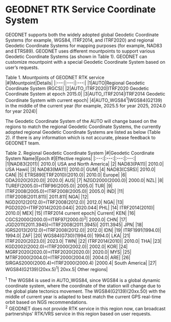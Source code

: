 # GEODNET RTK Service Coordinate System
GEODNET supports both the widely adopted global Geodetic Coordinate Systems (for example, WGS84, ITRF2014, and ITRF2020) and regional Geodetic Coordinate Systems for mapping purposes (for example, NAD83 and ETRS89). GEODNET uses different mountpoints to support various Geodetic Coordinate Systems (as shown in Table 1). GEODNET can customize mountpoint with a special Geodetic Coordinate System based on user’s requests.  

Table 1. Mountpoints of GEODNET RTK service  
|#|Mountpoint|Details|
|:---:|:---:|:---:|
|1|AUTO|Regional Geodetic Coordinate System (RGCS)|
|2|AUTO_ITRF2020|ITRF2020 Geodetic Coordinate System at epoch 2015.0|
|3|AUTO_ITRF2014|ITRF2014 Geodetic Coordinate System with current epoch|
|4|AUTO_WGS84<sup>1</sup>|WGS84(G2139) in the middle of the current year (for example, 2025.5 for year 2025, 2024.0 for year 2024)|

The Geodetic Coordinate System of the AUTO will change based on the regions to match the regional Geodetic Coordinate Systems, the currently adopted regional Geodetic Coordinate Systems are listed as below (Table 2). if there is any information which is not accurate, please feedback to GEODNET team. 

Table 2. Regional Geodetic Coordinate System
|#|Geodetic Coordinate System Name|Epoch #|Effective regions|
|:---:|:---:|:---:|:---:|
|1|NAD83(2011)|	2010.0|	USA and North America|
|2|	NAD83(PA11)|	2010.0|	USA Hawii|
|3|	NAD83(MA11)|	2010.0|	GUM|
|4|	NAD83(CSRS)|	2010.0|	CAN|
|5|	ETRS89(ETRF2010)(2010.0)|	2010.0|	Europe|
|6|	GDA2020(2020.0)|	2020.0|	AUS|
|7|	NZGD2000(2000.0)|	2000.0|	NZL|
|8|	TUREF(2005.0)=ITRF96(2005.0)|	2005.0|	TUR|
|9|	ITRF2008(2005.0)=ITRF2008(2005.0)|	2005.0|	IND|
|11|	ITRF2008(2011.811)|	2011.811|	NGA|
|12|	NGD2012(2012.0)=ITRF2008(2012.0)|	2012.0|	NGA|
|13|	PGD2020=ITRF2014(2020.044)|	2020.044|	PHL|
|14|	ITRF2014(2010)|	2010.0|	MEX|
|15|	ITRF2014 current epoch|	Current|	KEN|
|16|	CGCS2000(2000.0)=ITRF97(2000.0)<sup>2</sup>|	2000.0|	CHN|
|17|	JGD2011(2011.3945)=ITRF2008(2011.3945)|	2011.3945|	JPN|
|18|	IGRS2013(2012.0)=ITRF2008(2012.0)|	2012.0|	IDN|
|19|	ITRF1991(1994.0)|	1994.0|	ZAF|
|20|	WGS84(G730)(1994.0)|	1994.0|	LKA|
|21|	ITRF2020(2023.0)|	2023.0|	TWN|
|22|	ITRF2014(2010)|	2010.0|	THA|
|23|	KGD2002(2002.0)=ITRF2000(2002.0)|	2002.0|	KOR|
|24|	MGRF2020(2020.0)=ITRF2020(2020.0)|	2020.0|	MYS|
|25|	MTRF2000(2004.0)=ITRF2000(2004.0)|	2004.0|	ARE|
|26|	SIRGAS2000(2000.4)=ITRF2000(2000.4)	|2000.4|	South America|
|27|	WGS84(G2139)(20xx.5)<sup>1</sup>|	20xx.5|	Other regions|

<sup>1</sup> The WGS84 is used in AUTO_WGS84, since WGS84 is a global dynamic coordinate system, where the coordinate of the station will change due to the global plate tectonics movement. The WGS84(G2139)(20xx.50) with the middle of current year is adapted to best match the current GPS real-time orbit based on NGS recommendations.  
<sup>2</sup> GEODNET does not provide RTK service in this region now, can broadcast partnerships’ RTK/VRS service in this region based on user requests.

